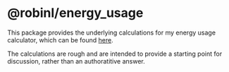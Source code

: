 # @robinl/energy_usage

This package provides the underlying calculations for my energy usage calculator, which can be found [here](https://observablehq.com/@robinl/energy-usage-calculator-for-everyday-activities).

The calculations are rough and are intended to provide a starting point for discussion, rather than an authoratitive answer.